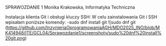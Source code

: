 SPRAWOZDANIE 1
Monika Krakowska, Informatyka Techniczna 

Instalacja klienta Git i obsługi kluczy SSH:
W celu zainstalowania Git i SSH wpisałam poniższe komendy:
-sudo dnf install git
![sudo dnf git (https://github.com/InzynieriaOprogramowaniaAGH/MDO2025_INO/blob/MK414948/ITE/GCL04/Sprawozdanie1/screenshoty/sudo%20dnf%20install%20git.png)


